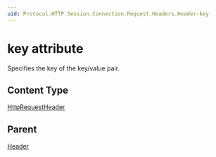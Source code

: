 ```yaml
---
uid: Protocol.HTTP.Session.Connection.Request.Headers.Header-key
---
```


# key attribute

Specifies the key of the key/value pair.

## Content Type

[HttpRequestHeader](xref:Protocol-HttpRequestHeader)

## Parent

[Header](xref:Protocol.HTTP.Session.Connection.Request.Headers.Header)
